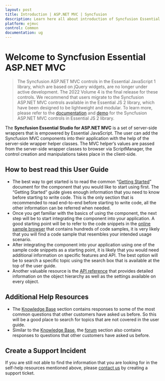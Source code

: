 ```yaml
---
layout: post
title: Introduction | ASP.NET MVC | Syncfusion
description: Learn here all about introduction of Syncfusion Essential Studio ASP.NET MVC, its features, and more.
platform: ejmvc
control: Common 
documentation: ug
---
```


# Welcome to Syncfusion Essential ASP.NET MVC

> The Syncfusion ASP.NET MVC controls in the Essential JavaScript 1 library, which are based on jQuery widgets, are no longer under active development. The 2022 Volume 4 is the final release for these controls. We recommend that users migrate to the Syncfusion ASP.NET MVC controls available in the Essential JS 2 library, which have been designed to be lightweight and modular. To learn more, please refer to the [documentation](https://ej2.syncfusion.com/aspnetmvc/documentation/introduction) and [demo](https://ej2.syncfusion.com/aspnetmvc/Grid/GridOverview) for the Syncfusion ASP.NET MVC controls in Essential JS 2 library.

The **Syncfusion Essential Studio for ASP.NET MVC** is a set of server-side wrappers that is empowered by Essential JavaScript. The user can add the Syncfusion MVC components into their application with the help of the server-side wrapper helper classes. The MVC helper’s values are passed from the server-side wrapper classes to browser via ScriptManager, the control creation and manipulations takes place in the client-side.

## How to best read this User Guide

* The best way to get started is to read the common “[Getting Started](/aspnetmvc/getting-started)” document for the component that you would like to start using first. The “Getting Started” guide gives enough information that you need to know before starting to write code. This is the only section that is recommended to read end-to-end before starting to write code, all the other information can be referred when needed.
* Once you get familiar with the basics of using the component, the next step will be to start integrating the component into your application. A good starting point will be to refer to the code snippets in the [online sample browser](https://mvc.syncfusion.com/demos/web) that contains hundreds of code samples, it is very likely that you will find a code sample that resembles your intended usage scenario.
* After integrating the component into your application using one of the sample code snippets as a starting point, it is likely that you would need additional information on specific features and API. The best option will be to search a specific topic using the search box that is available at the top of the user guide.
* Another valuable resource is the [API reference](https://help.syncfusion.com/cr/aspnetmvc/dociohelper) that provides detailed information on the object hierarchy as well as the settings available on every object.

## Additional Help Resources

* The [Knowledge Base](https://www.syncfusion.com/kb/aspnetmvc) section contains responses to some of the most common questions that other customers have asked us before. So this will be a good place to search for topics that are not covered in the user guide.
* Similar to the [Knowledge Base](https://www.syncfusion.com/kb/aspnetmvc), the [forum](https://www.syncfusion.com/forums/aspnetmvc) section also contains responses to questions that other customers have asked us before.

## Create a Support Incident

If you are still not able to find the information that you are looking for in the self-help resources mentioned above, please [contact us](https://www.syncfusion.com/support) by creating a support ticket.

